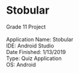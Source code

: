 # Stobular
Grade 11 Project <br /> <br />
Application Name: Stobular <br />
IDE: Android Studio <br />
Date Finished: 1/13/2019 <br />
Type: Quiz Application <br />
OS: Android <br />

